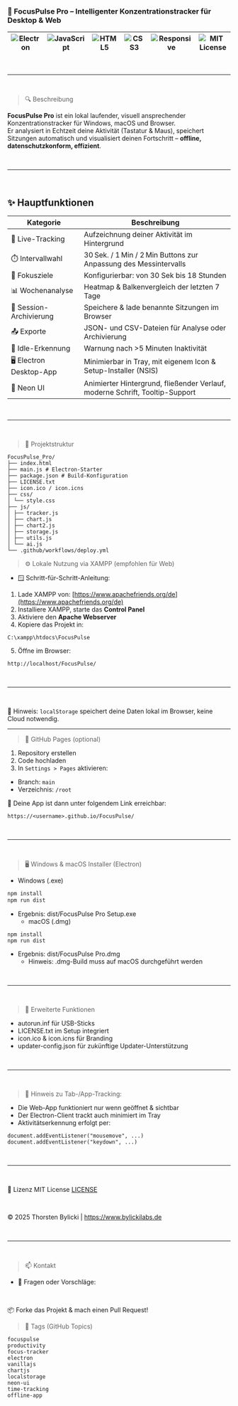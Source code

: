 ### 🧠 FocusPulse Pro – Intelligenter Konzentrationstracker für Desktop & Web

![Electron](https://img.shields.io/badge/Electron-27.x-blue?style=for-the-badge&logo=electron) | ![JavaScript](https://img.shields.io/badge/JavaScript-ES6+-yellow?style=for-the-badge&logo=javascript) | ![HTML5](https://img.shields.io/badge/HTML5-%23E34F26?style=for-the-badge&logo=html5&logoColor=white) | ![CSS3](https://img.shields.io/badge/CSS3-Neon-%2300fff7?style=for-the-badge&logo=css3&logoColor=white) | ![Responsive](https://img.shields.io/badge/Responsive-Yes-green?style=for-the-badge) | ![MIT License](https://img.shields.io/github/license/bylickilabs/focuspulse?style=for-the-badge)
|---|---|---|---|---|---|

<br>

---

<br>

> 🔍 Beschreibung

**FocusPulse Pro** ist ein lokal laufender, visuell ansprechender Konzentrationstracker für Windows, macOS und Browser.  
Er analysiert in Echtzeit deine Aktivität (Tastatur & Maus), speichert Sitzungen automatisch und visualisiert deinen Fortschritt – **offline, datenschutzkonform, effizient**.

<br>

---

<br>

## ✨ Hauptfunktionen

| Kategorie              | Beschreibung                                                                 |
|------------------------|------------------------------------------------------------------------------|
| 🧠 Live-Tracking        | Aufzeichnung deiner Aktivität im Hintergrund                                |
| ⏱️ Intervallwahl        | 30 Sek. / 1 Min / 2 Min Buttons zur Anpassung des Messintervalls            |
| 🎯 Fokusziele           | Konfigurierbar: von 30 Sek bis 18 Stunden                                   |
| 📊 Wochenanalyse        | Heatmap & Balkenvergleich der letzten 7 Tage                                |
| 💾 Session-Archivierung | Speichere & lade benannte Sitzungen im Browser                             |
| 📤 Exporte              | JSON- und CSV-Dateien für Analyse oder Archivierung                         |
| 🔔 Idle-Erkennung       | Warnung nach >5 Minuten Inaktivität                                          |
| 🖥️ Electron Desktop-App | Minimierbar in Tray, mit eigenem Icon & Setup-Installer (NSIS)               |
| 🎨 Neon UI              | Animierter Hintergrund, fließender Verlauf, moderne Schrift, Tooltip-Support |

<br>

---

<br>

> 🧭 Projektstruktur

```yarn
FocusPulse_Pro/
├── index.html
├── main.js # Electron-Starter
├── package.json # Build-Konfiguration
├── LICENSE.txt
├── icon.ico / icon.icns
├── css/
│ └── style.css
├── js/
│ ├── tracker.js
│ ├── chart.js
│ ├── chart2.js
│ ├── storage.js
│ ├── utils.js
│ └── ai.js
└── .github/workflows/deploy.yml
```

> ⚙️ Lokale Nutzung via XAMPP (empfohlen für Web)
  - 🪟 Schritt-für-Schritt-Anleitung:

1. Lade XAMPP von: [https://www.apachefriends.org/de](https://www.apachefriends.org/de)
2. Installiere XAMPP, starte das **Control Panel**
3. Aktiviere den **Apache Webserver**
4. Kopiere das Projekt in:

```yarn
C:\xampp\htdocs\FocusPulse
```

5. Öffne im Browser:

```yarn
http://localhost/FocusPulse/
```

<br>

---

<br>

📌 Hinweis: `localStorage` speichert deine Daten lokal im Browser, keine Cloud notwendig.

---

> 🚀 GitHub Pages (optional)

1. Repository erstellen
2. Code hochladen
3. In `Settings > Pages` aktivieren:
- Branch: `main`
- Verzeichnis: `/root`

🔗 Deine App ist dann unter folgendem Link erreichbar:

```yarn
https://<username>.github.io/FocusPulse/
```

<br>

---

<br>

> 🖥️ Windows & macOS Installer (Electron)
  - Windows (.exe)

```bash
npm install
npm run dist
```

- Ergebnis: dist/FocusPulse Pro Setup.exe
  - macOS (.dmg)

```yarn
npm install
npm run dist
```

- Ergebnis: dist/FocusPulse Pro.dmg
  - Hinweis: .dmg-Build muss auf macOS durchgeführt werden

<br>

---

<br>

> 🧩 Erweiterte Funktionen
- autorun.inf für USB-Sticks
- LICENSE.txt im Setup integriert
- icon.ico & icon.icns für Branding
- updater-config.json für zukünftige Updater-Unterstützung

<br>

---

<br>

> 📌 Hinweis zu Tab-/App-Tracking:
- Die Web-App funktioniert nur wenn geöffnet & sichtbar
- Der Electron-Client trackt auch minimiert im Tray
- Aktivitätserkennung erfolgt per:

```yarn
document.addEventListener("mousemove", ...)
document.addEventListener("keydown", ...)
```

<br>

---

<br>

📄 Lizenz
MIT License [LICENSE](LICENSE)

<br>

© 2025 Thorsten Bylicki | https://www.bylickilabs.de

<br>

---

<br>

> 📫 Kontakt
  - 📧 Fragen oder Vorschläge:

<br>

📦 Forke das Projekt & mach einen Pull Request!

> 🔖 Tags (GitHub Topics)

```yarn
focuspulse
productivity
focus-tracker
electron
vanillajs
chartjs
localstorage
neon-ui
time-tracking
offline-app
```
